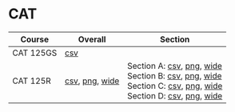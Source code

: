 # CAT

| Course | Overall | Section |
| ------ | ------- | ------- |
| CAT 125GS | [csv](https://github.com/UCSD-Historical-Enrollment-Data/2025Summer1/blob/main/overall/CAT%20125GS.csv) |  |
| CAT 125R | [csv](https://github.com/UCSD-Historical-Enrollment-Data/2025Summer1/blob/main/overall/CAT%20125R.csv), [png](https://raw.githubusercontent.com/UCSD-Historical-Enrollment-Data/2025Summer1/main/plot_overall/CAT%20125R.png), [wide](https://raw.githubusercontent.com/UCSD-Historical-Enrollment-Data/2025Summer1/main/plot_overall_wide/CAT%20125R.png) | Section A: [csv](https://github.com/UCSD-Historical-Enrollment-Data/2025Summer1/blob/main/section/CAT%20125R_A.csv), [png](https://raw.githubusercontent.com/UCSD-Historical-Enrollment-Data/2025Summer1/main/plot_section/CAT%20125R_A.png), [wide](https://raw.githubusercontent.com/UCSD-Historical-Enrollment-Data/2025Summer1/main/plot_section_wide/CAT%20125R_A.png)<br>Section B: [csv](https://github.com/UCSD-Historical-Enrollment-Data/2025Summer1/blob/main/section/CAT%20125R_B.csv), [png](https://raw.githubusercontent.com/UCSD-Historical-Enrollment-Data/2025Summer1/main/plot_section/CAT%20125R_B.png), [wide](https://raw.githubusercontent.com/UCSD-Historical-Enrollment-Data/2025Summer1/main/plot_section_wide/CAT%20125R_B.png)<br>Section C: [csv](https://github.com/UCSD-Historical-Enrollment-Data/2025Summer1/blob/main/section/CAT%20125R_C.csv), [png](https://raw.githubusercontent.com/UCSD-Historical-Enrollment-Data/2025Summer1/main/plot_section/CAT%20125R_C.png), [wide](https://raw.githubusercontent.com/UCSD-Historical-Enrollment-Data/2025Summer1/main/plot_section_wide/CAT%20125R_C.png)<br>Section D: [csv](https://github.com/UCSD-Historical-Enrollment-Data/2025Summer1/blob/main/section/CAT%20125R_D.csv), [png](https://raw.githubusercontent.com/UCSD-Historical-Enrollment-Data/2025Summer1/main/plot_section/CAT%20125R_D.png), [wide](https://raw.githubusercontent.com/UCSD-Historical-Enrollment-Data/2025Summer1/main/plot_section_wide/CAT%20125R_D.png) |
